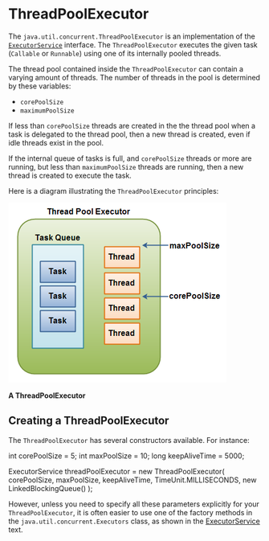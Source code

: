 ThreadPoolExecutor
==================

The `java.util.concurrent.ThreadPoolExecutor` is an implementation of the [`ExecutorService`](executorservice.html) interface. The `ThreadPoolExecutor` executes the given task (`Callable` or `Runnable`) using one of its internally pooled threads.

The thread pool contained inside the `ThreadPoolExecutor` can contain a varying amount of threads. The number of threads in the pool is determined by these variables:

*   `corePoolSize`
*   `maximumPoolSize`

If less than `corePoolSize` threads are created in the the thread pool when a task is delegated to the thread pool, then a new thread is created, even if idle threads exist in the pool.

If the internal queue of tasks is full, and `corePoolSize` threads or more are running, but less than `maximumPoolSize` threads are running, then a new thread is created to execute the task.

Here is a diagram illustrating the `ThreadPoolExecutor` principles:

![A ThreadPoolExecutor.](ThreadPoolExecutor/thread-pool-executor.png)

**A ThreadPoolExecutor**

  

Creating a ThreadPoolExecutor
-----------------------------

The `ThreadPoolExecutor` has several constructors available. For instance:

int  corePoolSize  =    5;
int  maxPoolSize   =   10;
long keepAliveTime = 5000;

ExecutorService threadPoolExecutor =
        new ThreadPoolExecutor(
                corePoolSize,
                maxPoolSize,
                keepAliveTime,
                TimeUnit.MILLISECONDS,
                new LinkedBlockingQueue<Runnable>()
                );

However, unless you need to specify all these parameters explicitly for your `ThreadPoolExecutor`, it is often easier to use one of the factory methods in the `java.util.concurrent.Executors` class, as shown in the [ExecutorService](executorservice.html) text.






